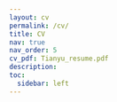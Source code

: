 ```yaml
---
layout: cv
permalink: /cv/
title: CV
nav: true
nav_order: 5
cv_pdf: Tianyu_resume.pdf
description: 
toc:
  sidebar: left
---
```

